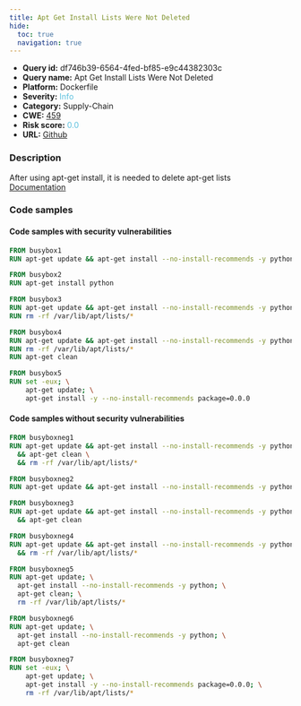 ```yaml
---
title: Apt Get Install Lists Were Not Deleted
hide:
  toc: true
  navigation: true
---
```


<style>
  .highlight .hll {
    background-color: #ff171742;
  }
  .md-content {
    max-width: 1100px;
    margin: 0 auto;
  }
</style>

-   **Query id:** df746b39-6564-4fed-bf85-e9c44382303c
-   **Query name:** Apt Get Install Lists Were Not Deleted
-   **Platform:** Dockerfile
-   **Severity:** <span style="color:#5bc0de">Info</span>
-   **Category:** Supply-Chain
-   **CWE:** <a href="https://cwe.mitre.org/data/definitions/459.html" onclick="newWindowOpenerSafe(event, 'https://cwe.mitre.org/data/definitions/459.html')">459</a>
-   **Risk score:** <span style="color:#5bc0de">0.0</span>
-   **URL:** [Github](https://github.com/Checkmarx/kics/tree/master/assets/queries/dockerfile/apt_get_install_lists_were_not_deleted)

### Description
After using apt-get install, it is needed to delete apt-get lists<br>
[Documentation](https://docs.docker.com/develop/develop-images/dockerfile_best-practices/)

### Code samples
#### Code samples with security vulnerabilities
```dockerfile title="Positive test num. 1 - dockerfile file" hl_lines="8 2 12 5"
FROM busybox1
RUN apt-get update && apt-get install --no-install-recommends -y python

FROM busybox2
RUN apt-get install python

FROM busybox3
RUN apt-get update && apt-get install --no-install-recommends -y python
RUN rm -rf /var/lib/apt/lists/*

FROM busybox4
RUN apt-get update && apt-get install --no-install-recommends -y python
RUN rm -rf /var/lib/apt/lists/*
RUN apt-get clean

```
```dockerfile title="Positive test num. 2 - dockerfile file" hl_lines="2"
FROM busybox5
RUN set -eux; \
	apt-get update; \
	apt-get install -y --no-install-recommends package=0.0.0

```


#### Code samples without security vulnerabilities
```dockerfile title="Negative test num. 1 - dockerfile file"
FROM busyboxneg1
RUN apt-get update && apt-get install --no-install-recommends -y python \
  && apt-get clean \
  && rm -rf /var/lib/apt/lists/*

FROM busyboxneg2
RUN apt-get update && apt-get install --no-install-recommends -y python && apt-get clean

FROM busyboxneg3
RUN apt-get update && apt-get install --no-install-recommends -y python \
  && apt-get clean

FROM busyboxneg4
RUN apt-get update && apt-get install --no-install-recommends -y python \
  && rm -rf /var/lib/apt/lists/*

```
```dockerfile title="Negative test num. 2 - dockerfile file"
FROM busyboxneg5
RUN apt-get update; \
  apt-get install --no-install-recommends -y python; \
  apt-get clean; \
  rm -rf /var/lib/apt/lists/*

FROM busyboxneg6
RUN apt-get update; \
  apt-get install --no-install-recommends -y python; \
  apt-get clean

FROM busyboxneg7
RUN set -eux; \
	apt-get update; \
	apt-get install -y --no-install-recommends package=0.0.0; \
	rm -rf /var/lib/apt/lists/*

```

